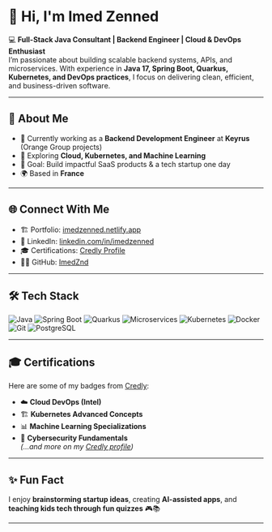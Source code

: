 # 👋 Hi, I'm Imed Zenned

💻 **Full-Stack Java Consultant | Backend Engineer | Cloud & DevOps Enthusiast**  
I’m passionate about building scalable backend systems, APIs, and microservices. With experience in **Java 17, Spring Boot, Quarkus, Kubernetes, and DevOps practices**, I focus on delivering clean, efficient, and business-driven software.

---

## 🚀 About Me
- 🔭 Currently working as a **Backend Development Engineer** at **Keyrus** (Orange Group projects)  
- 🌱 Exploring **Cloud, Kubernetes, and Machine Learning**  
- 🎯 Goal: Build impactful SaaS products & a tech startup one day  
- 🌍 Based in **France**  

---

## 🌐 Connect With Me
- 🏗 Portfolio: [imedzenned.netlify.app](https://imedzenned.netlify.app)  
- 💼 LinkedIn: [linkedin.com/in/imedzenned](https://www.linkedin.com/in/imedzenned)  
- 🎓 Certifications: [Credly Profile](https://www.credly.com/users/imed-zenned)  
- 🧑‍💻 GitHub: [ImedZnd](https://github.com/ImedZnd)

---

## 🛠 Tech Stack
![Java](https://img.shields.io/badge/Java-ED8B00?style=for-the-badge&logo=openjdk&logoColor=white)
![Spring Boot](https://img.shields.io/badge/Spring%20Boot-6DB33F?style=for-the-badge&logo=springboot&logoColor=white)
![Quarkus](https://img.shields.io/badge/Quarkus-4695EB?style=for-the-badge&logo=quarkus&logoColor=white)
![Microservices](https://img.shields.io/badge/Microservices-FF6F00?style=for-the-badge&logo=apache&logoColor=white)
![Kubernetes](https://img.shields.io/badge/Kubernetes-326CE5?style=for-the-badge&logo=kubernetes&logoColor=white)
![Docker](https://img.shields.io/badge/Docker-2496ED?style=for-the-badge&logo=docker&logoColor=white)
![Git](https://img.shields.io/badge/Git-F05032?style=for-the-badge&logo=git&logoColor=white)
![PostgreSQL](https://img.shields.io/badge/PostgreSQL-316192?style=for-the-badge&logo=postgresql&logoColor=white)

---

## 🎓 Certifications
Here are some of my badges from [Credly](https://www.credly.com/users/imed-zenned):

- ☁️ **Cloud DevOps (Intel)**  
- 🏗 **Kubernetes Advanced Concepts**  
- 📊 **Machine Learning Specializations**  
- 🔐 **Cybersecurity Fundamentals**  
*(...and more on my [Credly profile](https://www.credly.com/users/imed-zenned))*

---

## ✨ Fun Fact
I enjoy **brainstorming startup ideas**, creating **AI-assisted apps**, and **teaching kids tech through fun quizzes** 🎮📚

---

